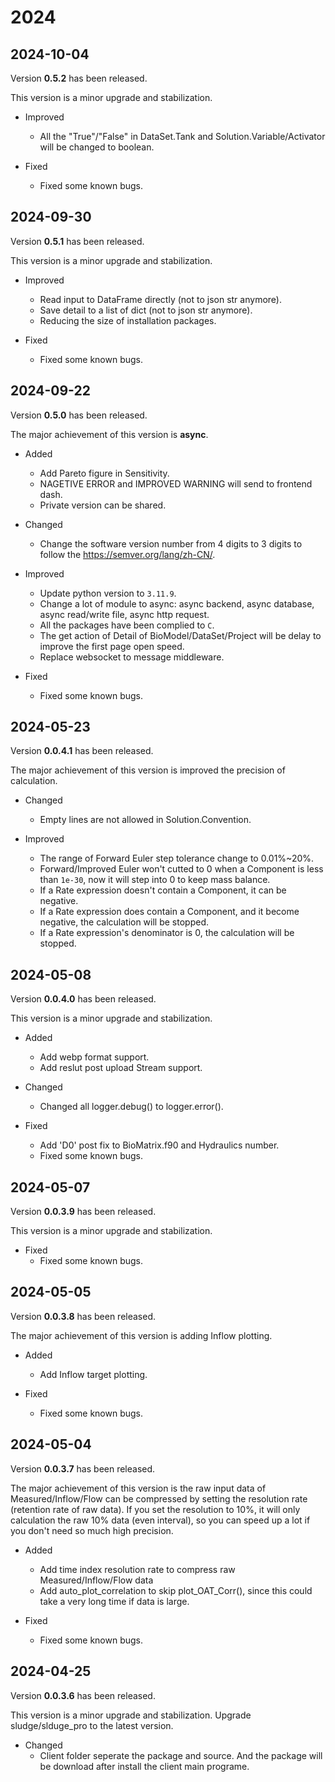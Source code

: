 # 2024

<!-- # TODO
- 移除 webp 的 matplotlib -->

## 2024-10-04

Version **0.5.2** has been released.

This version is a minor upgrade and stabilization.

- Improved

  - All the "True"/"False" in DataSet.Tank and Solution.Variable/Activator will be changed to boolean.

- Fixed

  - Fixed some known bugs.

## 2024-09-30

Version **0.5.1** has been released.

This version is a minor upgrade and stabilization.

- Improved

  - Read input to DataFrame directly (not to json str anymore).
  - Save detail to a list of dict (not to json str anymore).
  - Reducing the size of installation packages.

- Fixed

  - Fixed some known bugs.

## 2024-09-22

Version **0.5.0** has been released.

The major achievement of this version is **async**.

- Added

  - Add Pareto figure in Sensitivity.
  - NAGETIVE ERROR and IMPROVED WARNING will send to frontend dash.
  - Private version can be shared.

- Changed

  - Change the software version number from 4 digits to 3 digits to follow the https://semver.org/lang/zh-CN/.

- Improved

  - Update python version to `3.11.9`.
  - Change a lot of module to async: async backend, async database, async read/write file, async http request.
  - All the packages have been complied to `C`.
  - The get action of Detail of BioModel/DataSet/Project will be delay to improve the first page open speed.
  - Replace websocket to message middleware.

- Fixed

  - Fixed some known bugs.

## 2024-05-23

Version **0.0.4.1** has been released.

The major achievement of this version is improved the precision of calculation.

- Changed

  - Empty lines are not allowed in Solution.Convention.

- Improved

  - The range of Forward Euler step tolerance change to 0.01%~20%.
  - Forward/Improved Euler won't cutted to 0 when a Component is less than `1e-30`, now it will step into 0 to keep mass balance.
  - If a Rate expression doesn't contain a Component, it can be negative.
  - If a Rate expression does contain a Component, and it become negative, the calculation will be stopped.
  - If a Rate expression's denominator is 0, the calculation will be stopped.

## 2024-05-08

Version **0.0.4.0** has been released.

This version is a minor upgrade and stabilization.

- Added

  - Add webp format support.
  - Add reslut post upload Stream support.

- Changed

  - Changed all logger.debug() to logger.error().

- Fixed
  - Add 'D0' post fix to BioMatrix.f90 and Hydraulics number.
  - Fixed some known bugs.

## 2024-05-07

Version **0.0.3.9** has been released.

This version is a minor upgrade and stabilization.

- Fixed
  - Fixed some known bugs.

## 2024-05-05

Version **0.0.3.8** has been released.

The major achievement of this version is adding Inflow plotting.

- Added

  - Add Inflow target plotting.

- Fixed
  - Fixed some known bugs.

## 2024-05-04

Version **0.0.3.7** has been released.

The major achievement of this version is the raw input data of Measured/Inflow/Flow can be compressed by setting the resolution rate (retention rate of raw data). If you set the resolution to 10%, it will only calculation the raw 10% data (even interval), so you can speed up a lot if you don't need so much high precision.

- Added

  - Add time index resolution rate to compress raw Measured/Inflow/Flow data
  - Add auto_plot_correlation to skip plot_OAT_Corr(), since this could take a very long time if data is large.

- Fixed
  - Fixed some known bugs.

## 2024-04-25

Version **0.0.3.6** has been released.

This version is a minor upgrade and stabilization. Upgrade sludge/slduge_pro to the latest version.

- Changed
  - Client folder seperate the package and source. And the package will be download after install the client main programe.
